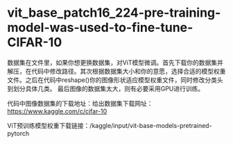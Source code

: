 # vit_base_patch16_224-pre-training-model-was-used-to-fine-tune-CIFAR-10
数据集在文件里，如果你想更换数据集，对ViT模型微调。首先下载你的数据集并解压，在代码中修改路径。其次根据数据集大小和你的意愿，选择合适的模型权重文件。之后在代码中reshape()你的图像形状适应模型权重文件，同时修改分类头到划分具体几类。 最后图像的数据集太大，则有必要采用GPU进行训练。



代码中图像数据集的下载地址：给出数据集下载网址：https://www.kaggle.com/c/cifar-10

ViT预训练模型权重下载链接：/kaggle/input/vit-base-models-pretrained-pytorch
